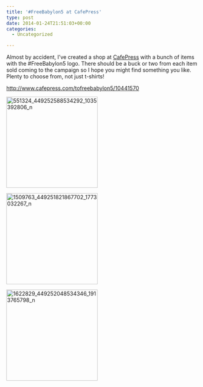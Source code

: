 ```yaml
---
title: '#FreeBabylon5 at CafePress'
type: post
date: 2014-01-24T21:51:03+00:00
categories:
  - Uncategorized

---
```

Almost by accident, I&#8217;ve created a shop at [CafePress][1] with a bunch of items with the #FreeBabylon5 logo. There should be a buck or two from each item sold coming to the campaign so I hope you might find something you like. Plenty to choose from, not just t-shirts!

<http://www.cafepress.com/tofreebabylon5/10441570>

[<img class="alignnone size-full wp-image-318" alt="551324_449252588534292_1035392806_n" src="http://freeb5:8888/wp-content/uploads/2014/01/551324_449252588534292_1035392806_n.png" width="240" height="240" />][2]

[<img class="alignnone size-full wp-image-319" alt="1509763_449251821867702_1773032267_n" src="http://freeb5:8888/wp-content/uploads/2014/01/1509763_449251821867702_1773032267_n.png" width="240" height="240" />][3]

[<img class="alignnone size-full wp-image-320" alt="1622829_449252048534346_1913765798_n" src="http://freeb5:8888/wp-content/uploads/2014/01/1622829_449252048534346_1913765798_n.png" width="240" height="240" />][4]

 [1]: http://www.cafepress.com/tofreebabylon5/10441570
 [2]: http://www.cafepress.com/tofreebabylon5.1237254330
 [3]: http://www.cafepress.com/tofreebabylon5.1237254293
 [4]: http://www.cafepress.com/tofreebabylon5.1237282896
